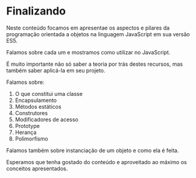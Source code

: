 # Finalizando

Neste conteúdo focamos em apresentae os aspectos e pilares da programação orientada a objetos na linguagem JavaScript em sua versão ES5.

Falamos sobre cada um e mostramos como utilizar no JavaScript.

É muito importante não só saber a teoria por trás destes recursos, mas também saber aplicá-la em seu projeto.

Falamos sobre:

1. O que constitui uma classe
2. Encapsulamento
3. Métodos estáticos
4. Construtores
5. Modificadores de acesso
6. Prototype
7. Herança
8. Polimorfismo

Falamos também sobre instanciação de um objeto e como ela é feita.

Esperamos que tenha gostado do conteúdo e aproveitado ao máximo os conceitos apresentados.
